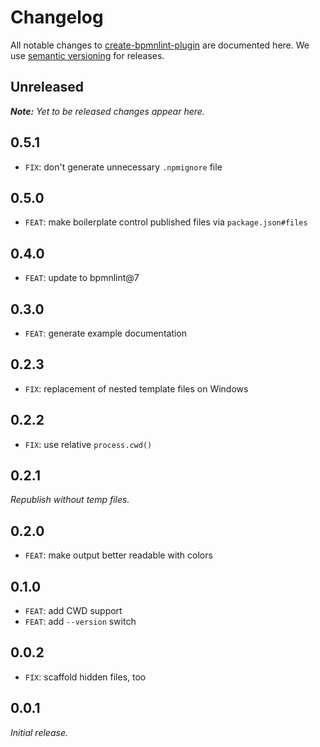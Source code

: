 # Changelog

All notable changes to [create-bpmnlint-plugin](https://github.com/nikku/create-bpmnlint-plugin) are documented here. We use [semantic versioning](http://semver.org/) for releases.

## Unreleased

___Note:__ Yet to be released changes appear here._

## 0.5.1

* `FIX`: don't generate unnecessary `.npmignore` file

## 0.5.0

* `FEAT`: make boilerplate control published files via `package.json#files`

## 0.4.0

* `FEAT`: update to bpmnlint@7

## 0.3.0

* `FEAT`: generate example documentation

## 0.2.3

* `FIX`: replacement of nested template files on Windows

## 0.2.2

* `FIX`: use relative `process.cwd()`

## 0.2.1

_Republish without temp files._

## 0.2.0

* `FEAT`: make output better readable with colors

## 0.1.0

* `FEAT`: add CWD support
* `FEAT`: add `--version` switch

## 0.0.2

* `FIX`: scaffold hidden files, too

## 0.0.1

_Initial release._
